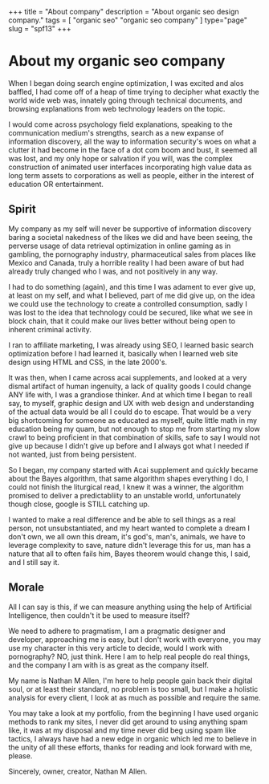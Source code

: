 +++
title = "About company"
description = "About organic seo design company."
tags = [ "organic seo" "organic seo company" ]
type="page"
slug = "spf13"
+++

<h1> About my organic seo company </h1>
<p>  When I began doing search engine optimization, I was excited and alos baffled, I had come off of a heap of time trying to decipher what exactly the world wide web was, innately going through technical documents, and browsing explanations from web technology leaders on the topic.  <p>I would come across psychology field explanations, speaking to the communication medium's strengths, search as a new expanse of information discovery, all the way to information security's woes on what a clutter it had become in the face of a dot com boom and bust, it seemed all was lost, and my only hope or salvation if you will, was the complex construction of animated user interfaces incorporating high value data as long term assets to corporations as well as people, either in the interest of education OR entertainment. </p>
<h2>Spirit</h2>
<p> My company as my self will never be supportive of information discovery baring a societal nakedness of the likes we did and have been seeing, the perverse usage of data retrieval optimization in online gaming as in gambling, the pornography industry, pharmaceutical sales from places like Mexico and Canada, truly a horrible reality I had been aware of but had already truly changed who I was, and not positively in any way. </p>
<p> I had to do something (again), and this time I was adament to ever give up, at least on my self, and what I believed, part of me did give up, on the idea we could use the technology to create a controlled consumption, sadly I was lost to the idea that technology could be secured, like what we see in block chain, that it could make our lives better without being open to inherent criminal activity. </p>
I ran to affiliate marketing, I was already using SEO, I learned basic search optimization before I had learned it, basically when I learned web site design using HTML and CSS, in the late 2000's. </p> <p>It was then, when I came across acai supplements, and looked at a very dismal artifact of human ingenuity, a lack of quality goods I could change ANY life with, I was a grandiose thinker. And at which time I began to reall say, to myself, graphic design and UX with web design and understanding of the actual data would be all I could do to escape. That would be a very big shortcoming for someone as educated as myself, quite little math in my education being my quam, but not enough to stop me from starting my slow crawl to being proficient in that combination of skills, safe to say I would not give up because I didn't give up before and I always got what I needed if not wanted, just from being persistent. </p>
<p> So I began, my company started with Acai supplement and quickly became about the Bayes algorithm, that same algorithm shapes everything I do, I could not finish the liturgical read, I knew it was a winner, the algorithm promised to deliver a predictabliity to an unstable world, unfortunately though close, google is STILL catching up. 
  <p> I wanted to make a real difference and be able to sell things as a real person, not unsubstantiated, and my heart wanted to complete a dream I don't own, we all own this dream, it's god's, man's, animals, we have to leverage complexity to save, nature didn't leverage this for us, man has a nature that all to often fails him, Bayes theorem would change this, I said, and I still say it. </p>
  <h2>Morale</h2>
  <p> All I can say is this, if we can measure anything using the help of Artificial Intelligence, then couldn't it be used to measure itself?</p>
  We need to adhere to pragmatism, I am a pragmatic designer and developer, approaching me is easy, but I don't work with everyone, you may use my character in this very article to decide, would I work with pornography? NO, just think. Here I am to help real people do real things, and the company I am with is as great as the company itself.</p>
 <p> My name is Nathan M Allen, I'm here to help people gain back their digital soul, or at least their standard, no problem is too small, but I make a holistic analysis for every client, I look at as much as possible and require the same.</p>
 You may take a look at my portfolio, from the beginning I have used organic methods to rank my sites, I never did get around to using anything spam like, it was at my disposal and my time never did beg using spam like tactics, I always have had a new edge in organic which led me to believe in  the unity of all these efforts, thanks for reading and look forward with me, please.</p>
 <spa>Sincerely, owner, creator, Nathan M Allen. </span>
